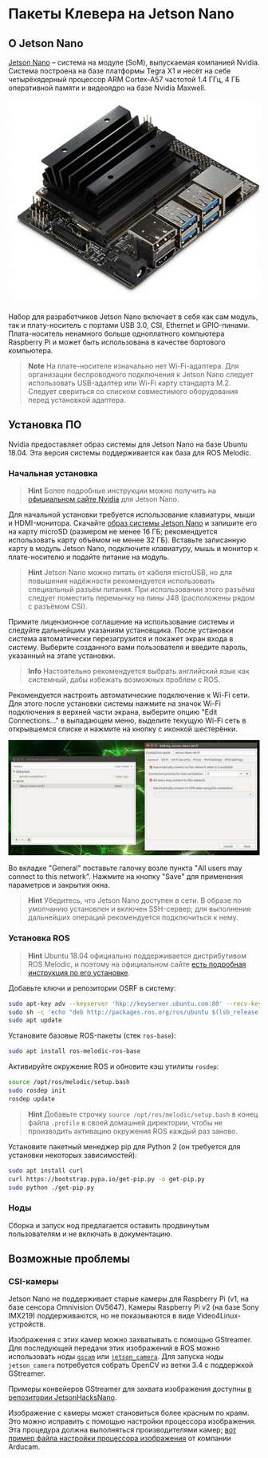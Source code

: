 # Пакеты Клевера на Jetson Nano

## О Jetson Nano

[Jetson Nano](https://developer.nvidia.com/embedded/jetson-nano-developer-kit) – система на модуле (SoM), выпускаемая компанией Nvidia. Система построена на базе платформы Tegra X1 и несёт на себе четырёхядерный процессор ARM Cortex-A57 частотой 1.4 ГГц, 4 ГБ оперативной памяти и видеоядро на базе Nvidia Maxwell.

<img src="../assets/jetson_nano/00-jetson-nano-board.jpg" class="zoom">

Набор для разработчиков Jetson Nano включает в себя как сам модуль, так и плату-носитель с портами USB 3.0, CSI, Ethernet и GPIO-пинами. Плата-носитель ненамного больше одноплатного компьютера Raspberry Pi и может быть использована в качестве бортового компьютера.

> **Note** На плате-носителе изначально нет Wi-Fi-адаптера. Для организации беспроводного подключения к Jetson Nano следует использовать USB-адаптер или Wi-Fi карту стандарта M.2. Следует свериться со списком совместимого оборудования перед установкой адаптера.

## Установка ПО

Nvidia предоставляет образ системы для Jetson Nano на базе Ubuntu 18.04. Эта версия системы поддерживается как база для ROS Melodic.

### Начальная установка

> **Hint** Более подробные инструкции можно получить на [официальном сайте Nvidia](https://developer.nvidia.com/embedded/learn/get-started-jetson-nano-devkit) для Jetson Nano.

Для начальной установки требуется использование клавиатуры, мыши и HDMI-монитора. Скачайте [образ системы Jetson Nano](https://developer.nvidia.com/jetson-nano-sd-card-image-r3231) и запишите его на карту microSD (размером не менее 16 ГБ; рекомендуется использовать карту объёмом не менее 32 ГБ). Вставьте записанную карту в модуль Jetson Nano, подключите клавиатуру, мышь и монитор к плате-носителю и подайте питание на модуль.

> **Hint** Jetson Nano можно питать от кабеля microUSB, но для повышения надёжности рекомендуется использовать специальный разъём питания. При использовании этого разъёма следует поместить перемычку на пины J48 (расположены рядом с разъёмом CSI).

Примите лицензионное соглашение на использование системы и следуйте дальнейшим указаниям установщика. После установки система автоматически перезагрузится и покажет экран входа в систему. Выберите созданного вами пользователя и введите пароль, указанный на этапе установки.

> **Info** Настоятельно рекомендуется выбрать английский язык как системный, дабы избежать возможных проблем с ROS.

Рекомендуется настроить автоматические подключение к Wi-Fi сети. Для этого после установки системы нажмите на значок Wi-Fi подключения в верхней части экрана, выберите опцию "Edit Connections..." в выпадающем меню, выделите текущую Wi-Fi сеть в открывшемся списке и нажмите на кнопку с иконкой шестерёнки.

<img src="../assets/jetson_nano/01-network-config.png" class="zoom">

Во вкладке "General" поставьте галочку возле пункта "All users may connect to this network". Нажмите на кнопку "Save" для применения параметров и закрытия окна.

> **Hint** Убедитесь, что Jetson Nano доступен в сети. В образе по умолчанию установлен и включен SSH-сервер; для выполнения дальнейших операций рекомендуется подключиться к нему.

### Установка ROS

> **Hint** Ubuntu 18.04 официально поддерживается дистрибутивом ROS Melodic, и поэтому на официальном сайте [есть подробная инструкция по его установке](http://wiki.ros.org/melodic/Installation/Ubuntu).

Добавьте ключи и репозитории OSRF в систему:

```bash
sudo apt-key adv --keyserver 'hkp://keyserver.ubuntu.com:80' --recv-key C1CF6E31E6BADE8868B172B4F42ED6FBAB17C654
sudo sh -c 'echo "deb http://packages.ros.org/ros/ubuntu $(lsb_release -sc) main" > /etc/apt/sources.list.d/ros-latest.list'
sudo apt update
```

Установите базовые ROS-пакеты (стек `ros-base`):

```bash
sudo apt install ros-melodic-ros-base
```

Активируйте окружение ROS и обновите кэш утилиты `rosdep`:

```bash
source /opt/ros/melodic/setup.bash
sudo rosdep init
rosdep update
```

> **Hint** Добавьте строчку `source /opt/ros/melodic/setup.bash` в конец файла `.profile` в своей домашней директории, чтобы не производить активацию окружения ROS каждый раз заново.

Установите пакетный менеджер pip для Python 2 (он требуется для установки некоторых зависимостей):

```bash
sudo apt install curl
curl https://bootstrap.pypa.io/get-pip.py -o get-pip.py
sudo python ./get-pip.py
```

### Ноды

Сборка и запуск нод предлагается оставить продвинутым пользователям и не включать в документацию.

## Возможные проблемы

### CSI-камеры

Jetson Nano не поддерживает старые камеры для Raspberry Pi (v1, на базе сенсора Omnivision OV5647). Камеры Raspberry Pi v2 (на базе Sony IMX219) поддерживаются, но не показываются в виде Video4Linux-устройств.

Изображения с этих камер можно захватывать с помощью GStreamer. Для последующей передачи этих изображений в ROS можно использовать ноды [`gscam`](http://wiki.ros.org/gscam) или [`jetson_camera`](https://github.com/sfalexrog/jetson_camera). Для запуска ноды `jetson_camera` потребуется собрать OpenCV из ветки 3.4 с поддержкой GStreamer.

Примеры конвейеров GStreamer для захвата изображения доступны [в репозитории JetsonHacksNano](https://github.com/JetsonHacksNano/CSI-Camera).

Изображение с камеры может становиться более красным по краям. Это можно исправить с помощью настройки процессора изображения. Эта процедура должна выполняться производителями камер; [вот пример файла настройки процессора изображения](https://www.arducam.com/docs/camera-for-jetson-nano/fix-red-tint-with-isp-tuning/) от компании Arducam.
